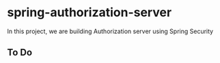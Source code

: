# spring-authorization-server
In this project, we are building Authorization server using Spring Security

## To Do
